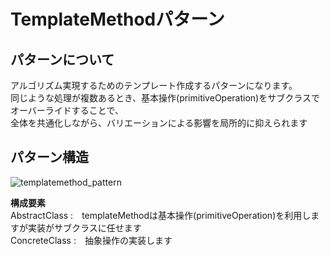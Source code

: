 # TemplateMethodパターン

## パターンについて

アルゴリズム実現するためのテンプレート作成するパターンになります。  
同じような処理が複数あるとき、基本操作(primitiveOperation)をサブクラスでオーバーライドすることで、  
全体を共通化しながら、バリエーションによる影響を局所的に抑えられます  

## パターン構造

![templatemethod_pattern](https://gist.githubusercontent.com/fujimisakari/83be99e9c64405c446842a20f2438f36/raw/d7c5ce307356ff6cd2bca09268780a3543c5f2f3/templatemethod.png)

**構成要素**  
AbstractClass :　templateMethodは基本操作(primitiveOperation)を利用しますが実装がサブクラスに任せます  
ConcreteClass :　抽象操作の実装します  

